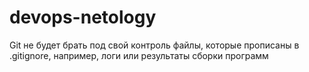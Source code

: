 # devops-netology
Git не будет брать под свой контроль файлы, которые прописаны в .gitignore, например, логи или результаты сборки программ  
